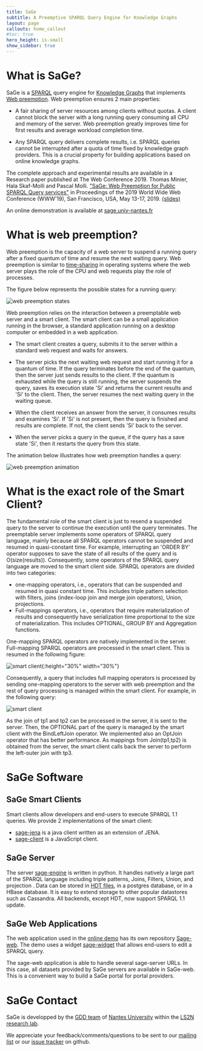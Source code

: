 ```yaml
---
title: SaGe  
subtitle: A Preemptive SPARQL Query Engine for Knowledge Graphs
layout: page
callouts: home_callout
#toc: true
hero_height: is-small
show_sidebar: true
---
```


# What is SaGe?

SaGe is a [SPARQL](https://en.wikipedia.org/wiki/SPARQL) query engine for [Knowledge Graphs](https://en.wikipedia.org/wiki/Knowledge_Graph) that implements [Web preemption](#preemption). Web preemption ensures 2 main properties:
* A fair sharing of server resources among clients without quotas. A client cannot block the server with a long running query consuming all CPU and memory of the server. Web preemption greatly improves time for first results and average workload completion time.

* Any SPARQL query delivers complete results, i.e. SPARQL queries cannot be interrupted after a quota of time fixed by knowledge graph providers. This is a crucial property for building applications based on online knowledge graphs.

The complete approach and experimental results are available in a Research paper published at The Web Conference 2019. Thomas Minier, Hala Skaf-Molli and Pascal Molli. ["SaGe: Web Preemption for Public SPARQL Query services"](https://hal.archives-ouvertes.fr/hal-02017155/document) in Proceedings of the 2019 World Wide Web Conference (WWW'19), San Francisco, USA, May 13-17, 2019. [(slides)](https://docs.google.com/presentation/d/1zSMKwTq6N6IJFs4jFkOqRzpfooDDoLGhR-3yYRUSij8/present?slide=id.p)

An online demonstration is available at [sage.univ-nantes.fr](http://sage.univ-nantes.fr)

# <a name="preemption"></a>What is web preemption?

Web preemption is the capacity of a web server to suspend a running query after a fixed quantum of time and resume the
next waiting query. Web preemption is similar to [time-sharing](https://en.wikipedia.org/wiki/Round-robin_scheduling) in operating systems where the web server plays the role of the CPU and web requests play the role of processes.

The figure below represents the possible states for a running query:

![web preemption states](state.png)

Web preemption relies on the interaction between a preemptable web server and a smart client. The smart client can be a small application running in the browser, a standard application running on a desktop computer or embedded in a web application.

* The smart client creates a query, submits it to the server within a standard web request and waits for answers. 

* The server picks the next waiting web request and start running it for a quantum of time. If the query terminates before the end of the quantum, then the server just sends results to the client. If the quantum is exhausted while the query is still running, the server suspends the query, saves its execution state 'Si' and returns the  current results and 'Si' to the client. Then, the server resumes the next waiting query in the waiting queue. 

* When the client receives an answer from the server, it consumes results and examines 'Si'. If 'Si' is not present, then the query is finished and results are complete. If not, the client sends 'Si' back to the server.

* When the server picks a query in the queue, if the query has a save state 'Si', then it restarts the query from this state.

The animation below illustrates how web preemption handles a query:

![web preemption animation](anim.gif)


# What is the exact role of the Smart Client?

The fundamental role of the smart client is just to resend a suspended query to the server to continue the execution until the query terminates. The preemptable server implements some operators of  SPARQL query language, mainly because all SPARQL operators cannot be suspended and resumed in quasi-constant time. For example, interrupting an 'ORDER BY' operator supposes to save the state of all results of the query and is O(size(results)). Consequently, some operators of the SPARQL query language are moved to the smart client side. SPARQL operators are divided into two categories:
* one-mapping operators, i.e.,  operators that can be suspended and resumed in quasi constant time. This includes triple pattern selection with filters, joins (index-loop join and merge join operators), Union, projections.
* Full-mappings operators, i.e.,  operators that require materialization of results and consequently have serialization time proportional to the size of materialization. This includes OPTIONAL, GROUP BY and Aggregation functions.

One-mapping SPARQL operators are natively implemented in the server. Full-mapping SPARQL operators are processed in the smart client. This is resumed in the following figure:

![smart client](lcls.png){:height="30%" width="30%"}

Consequently, a query that includes full mapping operators is processed by sending one-mapping operators to the server with web preemption and the rest of query processing is managed within the smart client. For example, in the following query:

![smart client](optional.png)

As the join of tp1 and tp2 can be processed in the server, it is sent to the server. Then, the OPTIONAL part of the query is managed by the smart client with the BindLeftJoin operator. We implemented  also an OptJoin operator that has better performance. As mappings from Join(tp1,tp2) is obtained from the server, the smart client calls back the server to perform the left-outer join with tp3.

# SaGe Software

## SaGe Smart Clients

Smart clients allow developers and end-users to execute SPARQL 1.1 queries. We provide 2 implementations of the smart client:
* [sage-jena](https://github.com/sage-org/sage-jena) is a java client written as an extension of JENA.
* [sage-client](https://github.com/sage-org/sage-client) is a JavaScript client.

## SaGe Server
The server [sage-engine](https://github.com/sage-org/sage-engine) is written in python. It handles natively a large part of the SPARQL language including triple patterns, Joins, Filters, Union, and  projection . Data can be stored in [HDT files](http://www.rdfhdt.org/), in a postgres database, or in a HBase database. It is easy to extend storage to other popular datastores such as Cassandra. All backends, except HDT,  now support SPARQL 1.1 update.


## SaGe Web Applications

The web application used in the [online demo](http://sage.univ-nantes.fr) has its own repository [Sage-web](https://github.com/sage-org/sage-web). The demo uses a widget [sage-widget](https://github.com/sage-org/sage-widget) that allows end-users to edit  a SPARQL query.

The sage-web application is able to handle several sage-server URLs. In this case, all datasets provided by SaGe servers are available in SaGe-web. This is a convenient way to build a SaGe portal for portal providers.

# SaGe Contact

SaGe is developped by the [GDD team](https://sites.google.com/site/gddlina/) of [Nantes University](https://english.univ-nantes.fr/universite-de-nantes-welcome-2405740.kjsp?RH=INSTITUTIONNEL_FR&RF=INSTITUTIONNEL_EN) within the [LS2N research lab](https://www.ls2n.fr/?lang=en).

We appreciate your feedback/comments/questions to be sent to our [mailing list](https://github.com/sage-org/sage-org.github.io) or our [issue tracker](https://github.com/sage-org/sage-engine/issues) on github.
